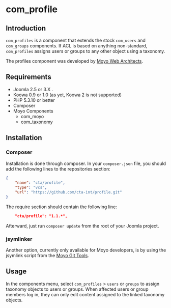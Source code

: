 # com_profile

## Introduction

`com_profiles` is a component that extends the stock `com_users` and 
`com_groups` components. If ACL is based on anything non-standard, 
`com_profiles` assigns users or groups to any other object using a taxonomy.

The profiles component was developed by [Moyo Web Architects](http://moyoweb.nl).

## Requirements

* Joomla 2.5 or 3.X .
* Koowa 0.9 or 1.0 (as yet, Koowa 2 is not supported)
* PHP 5.3.10 or better
* Composer
* Moyo Components
    * com_moyo
    * com_taxonomy

## Installation

### Composer

Installation is done through composer. In your `composer.json` file, you should add the following lines to the repositories
section:

```json
{
    "name": "cta/profile",
    "type": "vcs",
    "url": "https://github.com/cta-int/profile.git"
}
```

The require section should contain the following line:

```json
    "cta/profile": "1.1.*",
```

Afterward, just run `composer update` from the root of your Joomla project.

### jsymlinker

Another option, currently only available for Moyo developers, is by using the jsymlink script from the [Moyo Git
Tools](https://github.com/derjoachim/moyo-git-tools).

## Usage

In the components menu, select `com_profiles` > `users` or `groups` to assign 
taxonomy objects to users or groups. When affected users or group members log 
in, they can only edit content assigned to the linked taxonomy objects.
